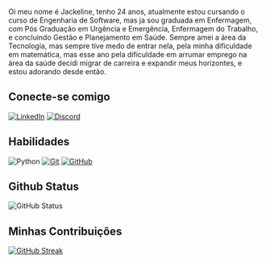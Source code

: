 Oi meu nome é Jackeline, tenho 24 anos, atualmente estou cursando o curso de Engenharia de Software, mas ja sou graduada em Enfermagem, com Pós Graduação em Urgência e Emergência, Enfermagem do Trabalho, e concluindo Gestão e Planejamento em Saúde. 
Sempre amei a área da Tecnologia, mas sempre tive medo de entrar nela, pela minha dificuldade em matemática, mas esse ano pela dificuldade em arrumar emprego na área da saúde decidi migrar de carreira e expandir meus horizontes, e estou adorando desde então. 
## Conecte-se comigo
[![LinkedIn](https://img.shields.io/badge/LinkedIn-ec63a1?style=for-the-badge&logo=linkedin&logoColor=fff)](https://www.linkedin.com/in/santosjackeline/)
[![Discord](https://img.shields.io/badge/Discord-ec63a1?style=for-the-badge&logo=discord&logoColor=fff)](https://www.discord.com/in/santosjackeline/)

## Habilidades
![Python](https://img.shields.io/badge/Python-ec63a1?style=for-the-badge&logo=python&logoColor=fff)
[![Git](https://img.shields.io/badge/git-ec63a1?style=for-the-badge&logo=git&logoColor=fff)](https://git-scm.com/doc)
[![GitHub](https://img.shields.io/badge/GitHub-ec63a1?style=for-the-badge&logogithub&logoColor=fff)](https://github.com/santosjackeline)

## Github Status
![GitHub Status](https://github-readme-stats.vercel.app/api?username=santosjackeline&theme=transparent&bg_color=ec63a1&border_color=fff&show_icons=true&icon_color=fff&text_color=fff&hide_title=true&hide=stars)

## Minhas Contribuições
[![GitHub Streak](https://streak-stats.demolab.com/?user=SEUUSERNAME&theme=bear&background=000&border=30A3DC&dates=FFF)](https://git.io/streak-stats)
